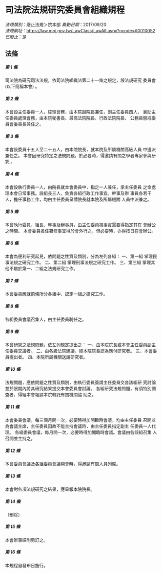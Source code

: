 # 司法院法規研究委員會組織規程

*法規類別*：廢止法規＞院本部
*異動日期*：2017/09/20  
*法規網址*：https://law.moj.gov.tw/LawClass/LawAll.aspx?pcode=A0010052
*已廢止*：是


## 法條
##### 第 1 條
司法院為研究司法法規，依司法院組織法第二十一條之規定，設法規研究
委員會 (以下簡稱本會) 。

##### 第 2 條
本會設主任委員一人，綜理會務，由本院副院長兼任，副主任委員四人，
襄助主任委員處理會務，由本院秘書長、最高法院院長、行政法院院長、
公務員懲戒委員會委員長兼任之。

##### 第 3 條
本會設委員十五人至二十五人，由本院院長，就本院及所屬機關高級人員
中遴派兼任之。
本會因研究特定之法規問題，於必要時，得邀請有關之學者專家參與研究
。

##### 第 4 條
本會設執行委員一人，由院長就本會委員中，指定一人兼任，承主任委員
之命處理本會日常事務。設組長三人，負責各組行政工作事宜。幹事及辦
事員各若干人，擔任事務工作，均由主任委員呈請院長就本院及所屬機關
人員中派兼之。

##### 第 5 條
本會執行委員、組長、幹事及辦事員，由主任委員視事實需要得指定其在
會辦公之時間。
本會委員擔任纂修事宜得於會外行之，但必要時，亦得按日在會辦公。

##### 第 6 條
本會為便利研究起見，依問題之性質及類別，分為左列各組：
一、第一組  掌理民事法規之研究工作。
二、第二組  掌理刑事法規之研究工作。
三、第三組  掌理其他不屬於第一、二組之法規研究工作。


##### 第 7 條
本會委員應就前條所分各組中，認定一組之研究工作。

##### 第 8 條
各組委員會議召集人，由主任委員聘任之。

##### 第 9 條
本會研究之法規問題，依左列規定提出之：
一、由本院院長或本會主任委員副主任委員交議者。
二、由各級法院建議，經本院院長認為應付研究者。
三、本會委員提出者。
四、本院所屬機關送請研究者。


##### 第 10 條
法規問題，應依問題之性質及類別，由執行委員簽請主任委員交各該組研
究討論並於限期內將其研究結果提交本會委員會討論。
各組研究法規問題，有須特別調查者，得經本會報請本院轉託有關機關協
助之。

##### 第 11 條
本會委員會議，每三個月開一次，必要時得加開臨時會議，均由主任委員
召開並為會議主席，主任委員因故不能主持會議時，由主任委員指定副主
任委員一人代理。
各組委員會議，每月開一次，必要時得加開臨時會議。會議由各該組召集
人召開並主持之。

##### 第 12 條
本會委員會議及各組委員會議開會時，得邀請有關人員列席。

##### 第 13 條
本會對各項法規研究之結果，應呈報本院院長。

##### 第 14 條
（刪除）

##### 第 15 條
本會辦事細則另訂之。

##### 第 16 條
本規程自發布日施行。


